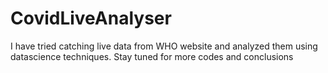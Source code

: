 # CovidLiveAnalyser

I have tried catching live data from WHO website and analyzed them using datascience techniques. Stay tuned for more codes and conclusions 
